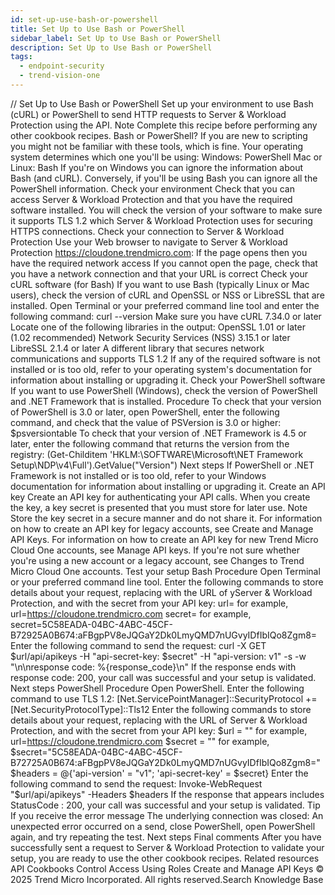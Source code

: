 ```yaml
---
id: set-up-use-bash-or-powershell
title: Set Up to Use Bash or PowerShell
sidebar_label: Set Up to Use Bash or PowerShell
description: Set Up to Use Bash or PowerShell
tags:
  - endpoint-security
  - trend-vision-one
---
```


/*<![CDATA[*/ $('#title').html($('meta[name=map-description]').attr('content')); /*]]>*/ Set Up to Use Bash or PowerShell Set up your environment to use Bash (cURL) or PowerShell to send HTTP requests to Server & Workload Protection using the API. Note Complete this recipe before performing any other cookbook recipes. Bash or PowerShell? If you are new to scripting you might not be familiar with these tools, which is fine. Your operating system determines which one you'll be using: Windows: PowerShell Mac or Linux: Bash If you're on Windows you can ignore the information about Bash (and cURL). Conversely, if you'll be using Bash you can ignore all the PowerShell information. Check your environment Check that you can access Server & Workload Protection and that you have the required software installed. You will check the version of your software to make sure it supports TLS 1.2 which Server & Workload Protection uses for securing HTTPS connections. Check your connection to Server & Workload Protection Use your Web browser to navigate to Server & Workload Protection https://cloudone.trendmicro.com: If the page opens then you have the required network access If you cannot open the page, check that you have a network connection and that your URL is correct Check your cURL software (for Bash) If you want to use Bash (typically Linux or Mac users), check the version of cURL and OpenSSL or NSS or LibreSSL that are installed. Open Terminal or your preferred command line tool and enter the following command: curl --version Make sure you have cURL 7.34.0 or later Locate one of the following libraries in the output: OpenSSL 1.01 or later (1.02 recommended) Network Security Services (NSS) 3.15.1 or later LibreSSL 2.1.4 or later A different library that secures network communications and supports TLS 1.2 If any of the required software is not installed or is too old, refer to your operating system's documentation for information about installing or upgrading it. Check your PowerShell software If you want to use PowerShell (Windows), check the version of PowerShell and .NET Framework that is installed. Procedure To check that your version of PowerShell is 3.0 or later, open PowerShell, enter the following command, and check that the value of PSVersion is 3.0 or higher: $psversiontable To check that your version of .NET Framework is 4.5 or later, enter the following command that returns the version from the registry: (Get-Childitem 'HKLM:\SOFTWARE\Microsoft\NET Framework Setup\NDP\v4\Full').GetValue("Version") Next steps If PowerShell or .NET Framework is not installed or is too old, refer to your Windows documentation for information about installing or upgrading it. Create an API key Create an API key for authenticating your API calls. When you create the key, a key secret is presented that you must store for later use. Note Store the key secret in a secure manner and do not share it. For information on how to create an API key for legacy accounts, see Create and Manage API Keys. For information on how to create an API key for new Trend Micro Cloud One accounts, see Manage API keys. If you're not sure whether you're using a new account or a legacy account, see Changes to Trend Micro Cloud One accounts. Test your setup Bash Procedure Open Terminal or your preferred command line tool. Enter the following commands to store details about your request, replacing <YOUR URL> with the URL of yServer & Workload Protection, and <YOUR SECRET KEY> with the secret from your API key: url=<YOUR URL> for example, url=https://cloudone.trendmicro.com secret=<YOUR SECRET KEY> for example, secret=5C58EADA-04BC-4ABC-45CF-B72925A0B674:aFBgpPV8eJQGaY2Dk0LmyQMD7nUGvyIDfIbIQo8Zgm8= Enter the following command to send the request: curl -X GET $url/api/apikeys -H "api-secret-key: $secret" -H "api-version: v1" -s -w "\n\nresponse code: %{response_code}\n" If the response ends with response code: 200, your call was successful and your setup is validated. Next steps PowerShell Procedure Open PowerShell. Enter the following command to use TLS 1.2: [Net.ServicePointManager]::SecurityProtocol += [Net.SecurityProtocolType]::Tls12 Enter the following commands to store details about your request, replacing <YOUR URL> with the URL of Server & Workload Protection, and <YOUR SECRET KEY> with the secret from your API key: $url = "_<YOUR URL>_" for example, url=https://cloudone.trendmicro.com $secret = "_<YOUR API KEY SECRET>_" for example, $secret="5C58EADA-04BC-4ABC-45CF-B72725A0B674:aFBgpPV8eJQGaY2Dk0LmyQMD7nUGvyIDfIbIQo8Zgm8=" $headers = @{'api-version' = "v1"; 'api-secret-key' = $secret} Enter the following command to send the request: Invoke-WebRequest "$url/api/apikeys" -Headers $headers If the response that appears includes StatusCode : 200, your call was successful and your setup is validated. Tip If you receive the error message The underlying connection was closed: An unexpected error occurred on a send, close PowerShell, open PowerShell again, and try repeating the test. Next steps Final comments After you have successfully sent a request to Server & Workload Protection to validate your setup, you are ready to use the other cookbook recipes. Related resources API Cookbooks Control Access Using Roles Create and Manage API Keys © 2025 Trend Micro Incorporated. All rights reserved.Search Knowledge Base